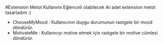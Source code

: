 #Extension Metot Kullanımı
Eğlenceli olabilecek iki adet extension metot tasarladım :)
* ChooseMyMood : Kullanıcının duygu durumunun rastgele bir mood döndürür.
* MotivateMe : Kullanıcıyı motive etmek için rastgele bir motive cümlesi döndürür.
